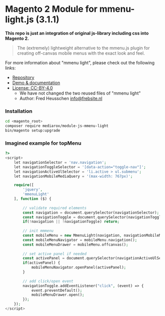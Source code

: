 # Magento 2 Module for mmenu-light.js (3.1.1)

**This repo is just an integration of original js-library including css into Magento 2.**

> The (extremely) lightweight alternative to the mmenu.js plugin for creating off-canvas mobile menus with the exact look and feel.

For more information about "mmenu light", please check out the following links:
* [Repository](https://github.com/FrDH/mmenu-light)
* [Demo & documentation](https://www.mmenujs.com/mmenu-light/)
* [License: CC-BY-4.0](https://creativecommons.org/licenses/by/4.0/)
  * We have not changed the two reused files of "mmenu light"
  * Author: Fred Heusschen <info@frebsite.nl>

### Installation

```bash
cd <magento_root>
composer require mediarox/module-js-mmenu-light
bin/magento setup:upgrade
```
### Imagined example for topMenu

```php
?>
<script>
    let navigationSelector = 'nav.navigation';
    let navigationToggleSelector = '[data-action="toggle-nav"]';
    let navigationActiveUlSelector = 'li.active > ul.submenu';
    let navigationMobileMediaQuery = '(max-width: 767px)';

    require([
        'jquery',
        'mmenuLight'
    ], function ($) {
    
        // validate required elements
        const navigation = document.querySelector(navigationSelector);
        const navigationToggle = document.querySelector(navigationToggleSelector);
        if(!navigation || !navigationToggle) return;
        
        // init mmmenu
        const mobileMenu = new MmenuLight(navigation, navigationMobileMediaQuery);
        const mobileMenuNavigator = mobileMenu.navigation();
        const mobileMenuDrawer = mobileMenu.offcanvas();
        
        // set active panel if needed
        const activePanel = document.querySelector(navigationActiveUlSelector);
        if(activePanel) {
            mobileMenuNavigator.openPanel(activePanel);
        }
        
        // add click/open event
        navigationToggle.addEventListener("click", (event) => {
            event.preventDefault();
            mobileMenuDrawer.open();
        });
    });
</script>
```